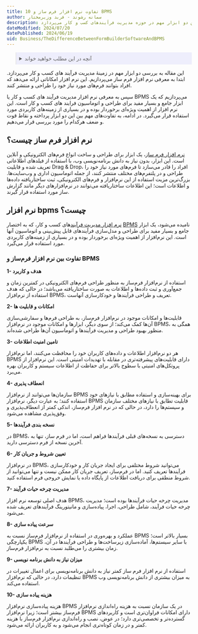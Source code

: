 ```yaml
---
title: 10 تفاوت نرم افزار فرم ساز و BPMS  
author: سمانه رشوند - فربد وزیرمختار
description: این مقاله به تشریح تفاوت‌های کلیدی بین دو ابزار مهم در حوزه مدیریت فرآیندهای کسب و کار می‌پردازد
dateModified: 2024/07/20
datePublished: 2024/06/19
uid: Business/TheDifferenceBetweenFormBuilderSoftwareAndBPMS
---
```


<blockquote style="background-color:#eeeefc; padding:0.5rem">

<details>
  <summary>آنچه در این مطلب خواهید خواند</summary>
  <ul>
    <li>نرم افزار فرم ساز چیست؟</li>
    <li>نرم افزار bpms چیست؟</li>
    <li>تفاوت بین نرم افزار فرم‌ساز و BPMS</li>
  </ul>
</details>
</blockquote>

این مقاله به بررسی دو ابزار مهم در زمینهٔ مدیریت فرآیند های کسب و کار می‌پردازد. ابتدا به معرفی نرم‌ افزار فرم ‌ساز می‌پردازیم. این نرم ‌افزار امکاناتی ارائه می‌دهد که افراد بتوانند فرم‌های مورد نیاز خود را طراحی و منتشر کنند.

سپس به معرفی نرم‌ افزار مدیریت فرآیند های کسب و کار یا BPMS می‌پردازیم که یک ابزار جامع و بسیار مفید برای طراحی و اتوماسیون فرایند های کسب و کار است. این نرم‌ افزار از اهمیت ویژه‌ای برخوردار بوده و در بسیاری از زمینه‌های کاربردی مورد استفاده قرار می‌گیرد.
در ادامه، به تفاوت‌های مهم بین این دو ابزار پرداخته و نقاط قوت و ضعف هرکدام را مورد بررسی قرار می‌دهیم.

## نرم افزار فرم ساز چیست؟
<a href="https://www.hooshkar.com/Software/Fennec/Module/FormBuilder" target="_blank">نرم افزار فرم ساز</a>، یک ابزار برای طراحی و ساخت انواع فرم‌های الکترونیکی و آنلاین است. این ابزار، بدون نیاز به دانش برنامه‌نویسی وب، با استفاده از فیلدهای اطلاعاتی تعریف شده و قابلیت Drag & Drop، افراد را قادر می‌سازد تا فرم‌های مورد نیاز خود را طراحی و در پلتفرم‌های مختلف منتشر کنند، از جمله اتوماسیون اداری و وب‌سایت‌ها.
بزرگ‌ترین مزیت استفاده از این نرم‌افزار و فرم‌های الکترونیکی، ثبت ساختاریافته داده‌ها و اطلاعات است؛ این اطلاعات ساختاریافته می‌توانند در نرم‌افزارهای دیگر مانند گزارش ساز مورد استفاده قرار گیرند. 



## نرم افزار bpms چیست؟ 
<a href="https://www.hooshkar.com/Software/Fennec/Module/BPMS" target="_blank">نرم ‌افزار مدیریت فرآیند</a>های کسب و کار، که به اختصار <a href="https://www.hooshkar.com/Wiki/Business/WhatIsBpms" target="_blank">BPMS</a> نامیده می‌شود، یک ابزار جامع و بسیار مفید برای طراحی و مدل‌سازی فرآیندهای قابل پیش‌بینی و اتوماسیون آنها است. این نرم‌افزار از اهمیت ویژه‌ای برخوردار بوده و در بسیاری از زمینه‌های کاربردی مورد استفاده قرار می‌گیرد.

### تفاوت بین نرم افزار فرم‌ساز و BPMS

**1-	هدف و کاربرد**

استفاده از نرم‌افزار فرم‌ساز به منظور طراحی فرم‌های الکترونیکی در کمترین زمان و جمع‌آوری و ثبت داده‌ها و اطلاعات به صورت ساختاریافته می‌باشد؛ در حالی که هدف استفاده از نرم‌افزار BPMS، تعریف و طراحی فرآیندها و خودکارسازی آنهاست.

**2-	امکانات و قابلیت ها**

قابلیت‌ها و امکانات موجود در نرم‌افزار فرم‌ساز، به طراحی فرم‌ها و سفارشی‌سازی آن‌ها کمک می‌کند؛ از سوی دیگر، ابزارها و امکانات موجود در نرم‌افزار BPMS، همگی به منظور بهبود طراحی و مدیریت فرآیندها و اتوماسیون آن‌ها طراحی شده‌اند.

**3-	تامین امنیت اطلاعات**

هر دو نرم‌افزار اطلاعات و داده‌های کاربران خود را محافظت می‌کنند، اما نرم‌افزار BPMS دارای قابلیت‌های پیشرفته‌تری در مقابله با تهدیدات امنیتی است. این نرم‌افزار از پروتکل‌های امنیتی با سطوح بالاتر برای حفاظت از اطلاعات سیستم و کاربران بهره می‌برد.

**4-	انعطاف پذیری**

سازمان‌ها می‌توانند از نرم‌افزار BPMS برای بهینه‌سازی و استفاده مطابق با نیازهای خود استفاده کنند؛ به عبارت دیگر، نرم‌افزار BPMS قابلیت تطابق با نیازهای مختلف سازمان و سیستم‌ها را دارد، در حالی که در نرم افزار فرم‌ساز، اندکی کمتر از انعطاف‌پذیری و وفق‌پذیری مشاهده می‌شود.

**5-	نسخه بندی فرآیندها**

در BPMS، دسترسی به نسخه‌های قبلی فرآیندها فراهم است، اما در فرم ساز، تنها به آخرین نسخه از فرم دسترسی دارید.

**6-	تعیین شروط و جریان کار**

در نرم‌افزار BPMS، می‌توانید شروط مختلفی برای ایجاد جریان کار و خودکارسازی فرآیندها تعریف کنید. اما در فرم‌ساز، تعریف جریان کار ممکن نیست و تنها می‌توانید از شروط منطقی برای دریافت اطلاعات از پایگاه داده یا نمایش خروجی فرم استفاده کنید.

**7-	مدیریت چرخه حیات فرآیند**

هدف اصلی توسعه نرم‌ افزار BPMS، مدیریت چرخه حیات فرآیندها بوده است؛ مدیریت چرخه حیات فرآیند، شامل طراحی، اجرا، پیاده‌سازی و مانیتورینگ فرآیندهای تعریف شده می‌شود.

**8-	سرعت پیاده سازی**

عملکرد و بهره‌وری در استفاده از نرم‌افزار فرم‌ساز نسبت به BPMS بسیار بالاتر است؛ یکپارچگی BPMS با سایر سیستم‌ها، آماده‌سازی زیرساخت‌ها و طراحی فرآیندها در آن، زمان بیشتری را می‌طلبد نسبت به نرم‌افزار فرم‌ساز.

**9-	میزان نیاز به دانش برنامه نویسی**

استفاده از نرم افزار فرم ساز کمتر نیاز به دانش برنامه‌نویسی برای اعمال تغییرات در تنظیمات دارد، در حالی که نرم‌افزار BPMS به میزان بیشتری از دانش برنامه‌نویسی وب استفاده می‌کند.

**10-	 هزینه پیاده سازی**

هزینه پیاده‌سازی نرم‌افزار BPMS در یک سازمان نسبت به هزینه راه‌اندازی نرم‌افزار فرم‌ساز بیشتر است؛ زیرا نرم‌افزار BPMS دارای امکانات فراوان‌تری است و کاربردهای گسترده‌تر و تخصصی‌تری دارد؛ در عوض، نصب و راه‌اندازی نرم‌افزار فرم‌ساز با هزینه کمتر و در زمان کوتاه‌تری انجام می‌شود و به کاربران ارائه می‌شود.

